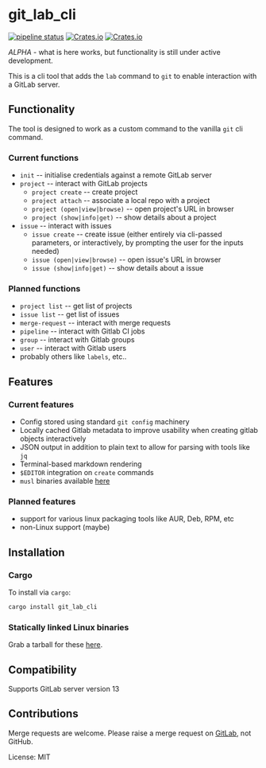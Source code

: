 # git_lab_cli

[![pipeline status](https://gitlab.com/bradwood/git-lab-rust/badges/master/pipeline.svg)](https://gitlab.com/bradwood/git-lab-rust/-/commits/master)
[![Crates.io](https://img.shields.io/crates/v/git_lab_cli)](https://crates.io/crates/git_lab_cli)
[![Crates.io](https://img.shields.io/crates/d/git_lab_cli)](https://crates.io/crates/git_lab_cli)

_ALPHA_ - what is here works, but functionality is still under active development.

This is a cli tool that adds the `lab` command to `git` to enable interaction with a GitLab server.

## Functionality

The tool is designed to work as a custom command to the vanilla `git` cli command.

### Current functions

 * `init` -- initialise credentials against a remote GitLab server
 * `project` -- interact with GitLab projects
    * `project create` -- create project
    * `project attach` -- associate a local repo with a project
    * `project (open|view|browse)` -- open project's URL in browser
    * `project (show|info|get)` -- show details about a project
 * `issue` -- interact with issues
    * `issue create` -- create issue (either entirely via cli-passed parameters, or
       interactively, by prompting the user for the inputs needed)
    * `issue (open|view|browse)` -- open issue's URL in browser
    * `issue (show|info|get)` -- show details about a issue

### Planned functions

 * `project list` -- get list of projects
 * `issue list` -- get list of issues
 * `merge-request` -- interact with merge requests
 * `pipeline` -- interact with Gitlab CI jobs
 * `group` -- interact with Gitlab groups
 * `user` -- interact with Gitlab users
 * probably others like `labels`, etc..

## Features

### Current features

 * Config stored using standard `git config` machinery
 * Locally cached Gitlab metadata to improve usability when creating gitlab objects
   interactively
 * JSON output in addition to plain text to allow for parsing with tools like `jq`
 * Terminal-based markdown rendering
 * `$EDITOR` integration on `create` commands
 * `musl` binaries available [here](https://gitlab.com/bradwood/git-lab-rust/-/releases)

### Planned features

 * support for various linux packaging tools like AUR, Deb, RPM, etc
 * non-Linux support (maybe)

## Installation

### Cargo

To install via `cargo`:

```rust
cargo install git_lab_cli
```
### Statically linked Linux binaries

Grab a tarball for these [here](https://gitlab.com/bradwood/git-lab-rust/-/releases).

## Compatibility

Supports GitLab server version 13

## Contributions

Merge requests are welcome. Please raise a merge request on [GitLab](https://gitlab.com/bradwood/git-lab-rust), not GitHub.

License: MIT
